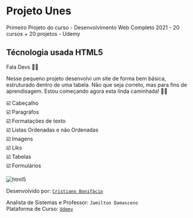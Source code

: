 # Projeto Unes 
 Primeiro Projeto do curso - Desenvolvimento Web Completo 2021 - 20 cursos + 20 projetos - Udemy 

## Técnologia usada HTML5 

Fala Devs 🖖🏿  

Nesse pequeno projeto desenvolvi um site de forma bem básica, estruturado dentro de uma tabela. Não que seja correto, mas para fins de aprendisagem. Estou começando agora esta linda caminhada! 👊🏿

:ballot_box_with_check: Cabeçalho  
:ballot_box_with_check: Paragráfos  
:ballot_box_with_check: Formatações de texto  
:ballot_box_with_check: Listas Ordenadas e não Ordenadas  
:ballot_box_with_check: Imagens  
:ballot_box_with_check: Liks  
:ballot_box_with_check: Tabelas  
:ballot_box_with_check: Formulários


![html5](https://user-images.githubusercontent.com/77255300/105637081-44cfec00-5e4a-11eb-98cd-74dd69b21254.png)



Desenvolvido por: [`Cristiano Bonifácio`](https://www.linkedin.com/in/cristianowebdesigner2019/)  

Analista de Sistemas e Professor: ```Jamilton Damasceno```  
Plataforma de Curso: [```Udemy```](https://www.udemy.com/)



